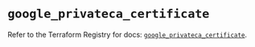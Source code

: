 # `google_privateca_certificate`

Refer to the Terraform Registry for docs: [`google_privateca_certificate`](https://registry.terraform.io/providers/hashicorp/google-beta/6.2.0/docs/resources/google_privateca_certificate).
